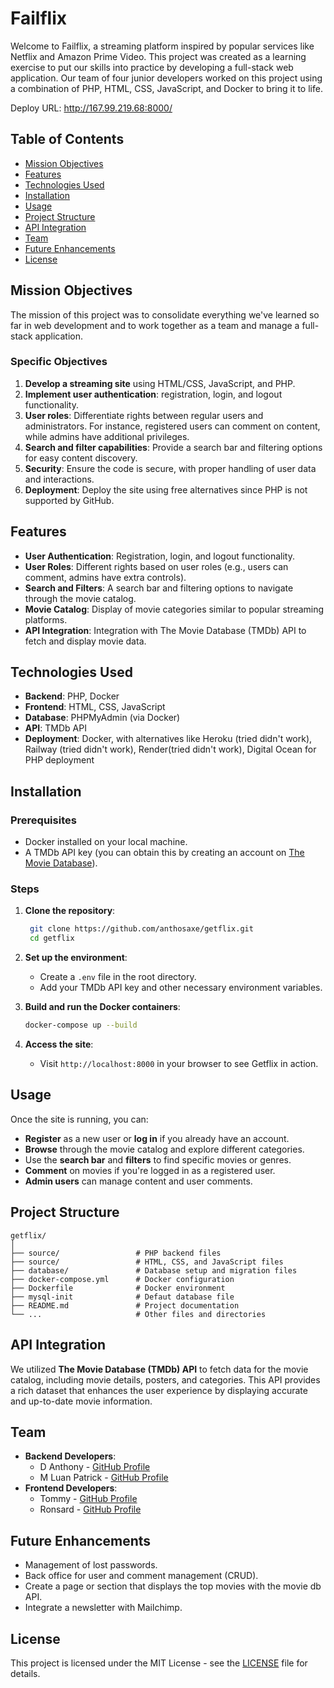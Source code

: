 # Failflix

Welcome to Failflix, a streaming platform inspired by popular services like Netflix and Amazon Prime Video. This project was created as a learning exercise to put our skills into practice by developing a full-stack web application. Our team of four junior developers worked on this project using a combination of PHP, HTML, CSS, JavaScript, and Docker to bring it to life.

Deploy URL: http://167.99.219.68:8000/

## Table of Contents

- [Mission Objectives](#mission-objectives)
- [Features](#features)
- [Technologies Used](#technologies-used)
- [Installation](#installation)
- [Usage](#usage)
- [Project Structure](#project-structure)
- [API Integration](#api-integration)
- [Team](#team)
- [Future Enhancements](#future-enhancements)
- [License](#license)

## Mission Objectives

The mission of this project was to consolidate everything we've learned so far in web development and to work together as a team and manage a full-stack application.

### Specific Objectives

1. **Develop a streaming site** using HTML/CSS, JavaScript, and PHP.
2. **Implement user authentication**: registration, login, and logout functionality.
3. **User roles**: Differentiate rights between regular users and administrators. For instance, registered users can comment on content, while admins have additional privileges.
4. **Search and filter capabilities**: Provide a search bar and filtering options for easy content discovery.
5. **Security**: Ensure the code is secure, with proper handling of user data and interactions.
6. **Deployment**: Deploy the site using free alternatives since PHP is not supported by GitHub.

## Features

- **User Authentication**: Registration, login, and logout functionality.
- **User Roles**: Different rights based on user roles (e.g., users can comment, admins have extra controls).
- **Search and Filters**: A search bar and filtering options to navigate through the movie catalog.
- **Movie Catalog**: Display of movie categories similar to popular streaming platforms.
- **API Integration**: Integration with The Movie Database (TMDb) API to fetch and display movie data.

## Technologies Used

- **Backend**: PHP, Docker
- **Frontend**: HTML, CSS, JavaScript
- **Database**: PHPMyAdmin (via Docker)
- **API**: TMDb API
- **Deployment**: Docker, with alternatives like Heroku (tried didn't work), Railway (tried didn't work), Render(tried didn't work), Digital Ocean for PHP deployment

## Installation

### Prerequisites

- Docker installed on your local machine.
- A TMDb API key (you can obtain this by creating an account on [The Movie Database](https://www.themoviedb.org/)).

### Steps

1. **Clone the repository**:
   ```bash
    git clone https://github.com/anthosaxe/getflix.git
    cd getflix
   ```

2. **Set up the environment**:
   - Create a `.env` file in the root directory.
   - Add your TMDb API key and other necessary environment variables.
   
3. **Build and run the Docker containers**:
   ```bash
   docker-compose up --build
   ```

4. **Access the site**:
   - Visit `http://localhost:8000` in your browser to see Getflix in action.

## Usage

Once the site is running, you can:

- **Register** as a new user or **log in** if you already have an account.
- **Browse** through the movie catalog and explore different categories.
- Use the **search bar** and **filters** to find specific movies or genres.
- **Comment** on movies if you're logged in as a registered user.
- **Admin users** can manage content and user comments.

## Project Structure

```
getflix/
│
├── source/                 # PHP backend files
├── source/                 # HTML, CSS, and JavaScript files
├── database/               # Database setup and migration files
├── docker-compose.yml      # Docker configuration
├── Dockerfile              # Docker environment
├── mysql-init              # Defaut database file
├── README.md               # Project documentation
└── ...                     # Other files and directories
```

## API Integration

We utilized **The Movie Database (TMDb) API** to fetch data for the movie catalog, including movie details, posters, and categories. This API provides a rich dataset that enhances the user experience by displaying accurate and up-to-date movie information.

## Team

- **Backend Developers**: 
  - D Anthony - [GitHub Profile](https://github.com/anthosaxe)
  - M Luan Patrick - [GitHub Profile](https://github.com/LuanPM284)
- **Frontend Developers**:
  - Tommy - [GitHub Profile](https://github.com/Mus1shi)
  - Ronsard - [GitHub Profile](https://github.com/developer4)

## Future Enhancements

- Management of lost passwords.
- Back office for user and comment management (CRUD).
- Create a page or section that displays the top movies with the movie db API.
- Integrate a newsletter with Mailchimp.

## License

This project is licensed under the MIT License - see the [LICENSE](LICENSE) file for details.
```
